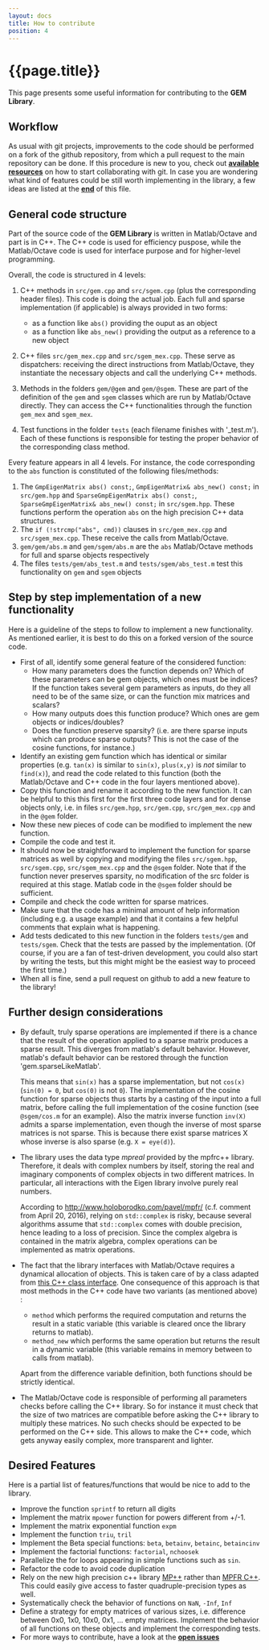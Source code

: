 ```yaml
---
layout: docs
title: How to contribute
position: 4
---
```


# {{page.title}}

This page presents some useful information for contributing to the **GEM Library**.


## Workflow

As usual with git projects, improvements to the code should be performed on a fork of the github repository, from which a pull request to the main repository can be done. If this procedure is new to you, check out [**available resources**](https://guides.github.com/activities/forking/) on how to start collaborating with git. In case you are wondering what kind of features could be still worth implementing in the library, a few ideas are listed at the [**end**](#desired-features) of this file.


## General code structure

Part of the source code of the **GEM Library** is written in Matlab/Octave and part is in C++. The C++ code is used for efficiency puspose, while the Matlab/Octave code is used for interface purpose and for higher-level programming.

Overall, the code is structured in 4 levels:

1. C++ methods in `src/gem.cpp` and `src/sgem.cpp` (plus the corresponding header files). This code is doing the actual job. Each full and sparse implementation (if applicable) is always provided in two forms:
    - as a function like `abs()` providing the ouput as an object
    - as a function like `abs_new()` providing the output as a reference to a new object

2. C++ files `src/gem_mex.cpp` and `src/sgem_mex.cpp`. These serve as dispatchers: receiving the direct instructions from Matlab/Octave, they instantiate the necessary objects and call the underlying C++ methods.
3. Methods in the folders `gem/@gem` and `gem/@sgem`. These are part of the definition of the `gem` and `sgem` classes which are run by Matlab/Octave directly. They can access the C++ functionalities through the function `gem_mex` and `sgem_mex`.
4. Test functions in the folder `tests` (each filename finishes with '_test.m'). Each of these functions is responsible for testing the proper behavior of the corresponding class method.

Every feature appears in all 4 levels. For instance, the code corresponding to the `abs` function is constituted of the following files/methods:

1. The `GmpEigenMatrix abs() const;`, `GmpEigenMatrix& abs_new() const;` in `src/gem.hpp` and `SparseGmpEigenMatrix abs() const;`, `SparseGmpEigenMatrix& abs_new() const;` in `src/sgem.hpp`. These functions perform the operation `abs` on the high precision C++ data structures.
2. The `if (!strcmp("abs", cmd))` clauses in `src/gem_mex.cpp` and `src/sgem_mex.cpp`. These receive the calls from Matlab/Octave.
3. `gem/gem/abs.m` and `gem/sgem/abs.m` are the `abs` Matlab/Octave methods for full and sparse objects respectively
4. The files `tests/gem/abs_test.m` and `tests/sgem/abs_test.m` test this functionality on `gem` and `sgem` objects


## Step by step implementation of a new functionality

Here is a guideline of the steps to follow to implement a new functionality. As mentioned earlier, it is best to do this on a forked version of the source code.

 - First of all, identify some general feature of the considered function:
    - How many parameters does the function depends on? Which of these parameters can be gem objects, which ones must be indices? If the function takes several gem parameters as inputs, do they all need to be of the same size, or can the function mix matrices and scalars?
    - How many outputs does this function produce? Which ones are gem objects or indices/doubles?
    - Does the function preserve sparsity? (i.e. are there sparse inputs which can produce sparse outputs? This is not the case of the cosine functions, for instance.)
 - Identify an existing gem function which has identical or similar properties (e.g. `tan(x)` is similar to `sin(x)`, `plus(x,y)` is _not_ similar to `find(x)`), and read the code related to this function (both the Matlab/Octave and C++ code in the four layers mentioned above).
 - Copy this function and rename it according to the new function. It can be helpful to this this first for the first three code layers and for dense objects only, i.e. in files `src/gem.hpp`, `src/gem.cpp`, `src/gem_mex.cpp` and in the `@gem` folder.
 - Now these new pieces of code can be modified to implement the new function.
 - Compile the code and test it.
 - It should now be straightforward to implement the function for sparse matrices as well by copying and modifying the files `src/sgem.hpp`, `src/sgem.cpp`, `src/sgem_mex.cpp` and the `@sgem` folder. Note that if the function never preserves sparsity, no modification of the src folder is required at this stage. Matlab code in the `@sgem` folder should be sufficient.
 - Compile and check the code written for sparse matrices.
 - Make sure that the code has a minimal amount of help information (including e.g. a usage example) and that it contains a few helpful comments that explain what is happening.
 - Add tests dedicated to this new function in the folders `tests/gem` and `tests/sgem`. Check that the tests are passed by the implementation. (Of course, if you are a fan of test-driven development, you could also start by writing the tests, but this might might be the easiest way to proceed the first time.)
 - When all is fine, send a pull request on github to add a new feature to the library!


## Further design considerations

- By default, truly sparse operations are implemented if there is a chance that the result of the operation applied to a sparse matrix produces a sparse result. This diverges from matlab's default behavior. However, matlab's default behavior can be restored through the function 'gem.sparseLikeMatlab'.

   This means that `sin(x)` has a sparse implementation, but not `cos(x)` (`sin(0) = 0`, but `cos(0)` is not `0`). The implementation of the cosine function for sparse objects thus starts by a casting of the input into a full matrix, before calling the full implementation of the cosine function (see `@sgem/cos.m` for an example). Also the matrix inverse function `inv(X)` admits a sparse implementation, even though the inverse of most sparse matrices is not sparse. This is because there exist sparse matrices X whose inverse is also sparse (e.g. `X = eye(d)`).

- The library uses the data type *mpreal* provided by the mpfrc++ library. Therefore, it deals with complex numbers by itself, storing the real and imaginary components of complex objects in two different matrices. In particular, all interactions with the Eigen library involve purely real numbers.

   According to http://www.holoborodko.com/pavel/mpfr/ (c.f. comment from April 20, 2016), relying on `std::complex` is risky, because several algorithms assume that `std::complex` comes with double precision, hence leading to a loss of precision. Since the complex algebra is contained in the matrix algebra, complex operations can be implemented as matrix operations.

- The fact that the library interfaces with Matlab/Octave requires a dynamical allocation of objects. This is taken care of by a class adapted from [this C++ class interface](https://fr.mathworks.com/matlabcentral/fileexchange/38964-example-matlab-class-wrapper-for-a-c++-class). One consequence of this approach is that most methods in the C++ code have two variants (as mentioned above) :
  - `method` which performs the required computation and returns the result in a static variable (this variable is cleared once the library returns to matlab).
  - `method_new` which performs the same operation but returns the result in a dynamic variable (this variable remains in memory between to calls from matlab).

  Apart from the difference variable definition, both functions should be strictly identical.

- The Matlab/Octave code is responsible of performing all parameters checks before calling the C++ library. So for instance it must check that the size of two matrices are compatible before asking the C++ library to multiply these matrices. No such checks should be expected to be performed on the C++ side. This allows to make the C++ code, which gets anyway easily complex, more transparent and lighter.


## Desired Features

Here is a partial list of features/functions that would be nice to add to the library.

 - Improve the function `sprintf` to return all digits
 - Implement the matrix `mpower` function for powers different from +/-1.
 - Implement the matrix exponential function `expm`
 - Implement the function `triu`, `tril`
 - Implement the Beta special functions: `beta`, `betainv`, `betainc`, `betaincinv`
 - Implement the factorial functions: `factorial`, `nchoosek`
 - Parallelize the for loops appearing in simple functions such as `sin`.
 - Refactor the code to avoid code duplication
 - Rely on the new high precision c++ library [MP++](https://github.com/bluescarni/mppp/) rather than [MPFR C++](https://github.com/advanpix/mpreal). This could easily give access to faster quadruple-precision types as well.
 - Systematically check the behavior of functions on `NaN`, `-Inf`, `Inf`
 - Define a strategy for empty matrices of various sizes, i.e. difference between 0x0, 1x0, 10x0, 0x1, ... empty matrices. Implement the behavior of all functions on these objects and implement the corresponding tests.
 - For more ways to contribute, have a look at the [**open issues**](http://github.com/gem-library/gem/issues)

